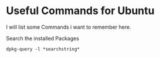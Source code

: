 Useful Commands for Ubuntu
==============

I will list some Commands i want to remember here.

Search the installed Packages
```shell
dpkg-query -l *searchstring*
```
